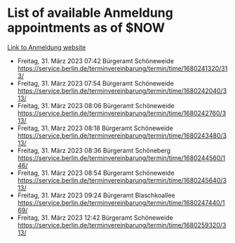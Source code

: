 # List of available Anmeldung appointments as of $NOW
[Link to Anmeldung website](https://service.berlin.de/terminvereinbarung/termin/tag.php?termin=1&anliegen[]=120686&dienstleisterlist=122210,122217,327316,122219,327312,122227,327314,122231,327346,122243,327348,122254,122252,329742,122260,329745,122262,329748,122271,327278,122273,327274,122277,327276,330436,122280,327294,122282,327290,122284,327292,122291,327270,122285,327266,122286,327264,122296,327268,150230,329760,122297,327286,122294,327284,122312,329763,122314,329775,122304,327330,122311,327334,122309,327332,317869,122281,327352,122279,329772,122283,122276,327324,122274,327326,122267,329766,122246,327318,122251,327320,122257,327322,122208,327298,122226,327300&herkunft=http%3A%2F%2Fservice.berlin.de%2Fdienstleistung%2F120686%2F)
- Freitag, 31. März 2023 07:42 Bürgeramt Schöneweide https://service.berlin.de/terminvereinbarung/termin/time/1680241320/313/
- Freitag, 31. März 2023 07:54 Bürgeramt Schöneweide https://service.berlin.de/terminvereinbarung/termin/time/1680242040/313/
- Freitag, 31. März 2023 08:06 Bürgeramt Schöneweide https://service.berlin.de/terminvereinbarung/termin/time/1680242760/313/
- Freitag, 31. März 2023 08:18 Bürgeramt Schöneweide https://service.berlin.de/terminvereinbarung/termin/time/1680243480/313/
- Freitag, 31. März 2023 08:36 Bürgeramt Schöneberg https://service.berlin.de/terminvereinbarung/termin/time/1680244560/146/
- Freitag, 31. März 2023 08:54 Bürgeramt Schöneweide https://service.berlin.de/terminvereinbarung/termin/time/1680245640/313/
- Freitag, 31. März 2023 09:24 Bürgeramt Blaschkoallee https://service.berlin.de/terminvereinbarung/termin/time/1680247440/169/
- Freitag, 31. März 2023 12:42 Bürgeramt Schöneweide https://service.berlin.de/terminvereinbarung/termin/time/1680259320/313/
